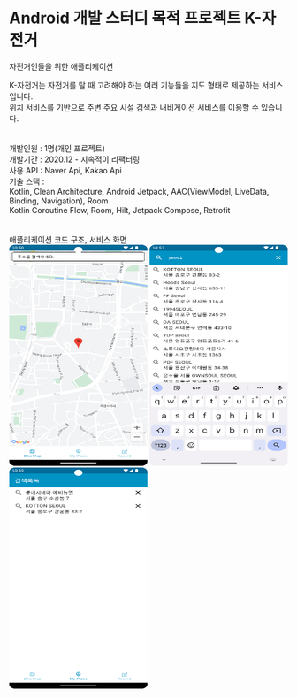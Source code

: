 # Android 개발 스터디 목적 프로젝트 K-자전거

자전거인들을 위한 애플리케이션 <br>

K-자전거는 자전거를 탈 때 고려해야 하는 여러 기능들을 지도 형태로 제공하는 서비스입니다. <br>
위치 서비스를 기반으로 주변 주요 시설 검색과 내비게이션 서비스를 이용할 수 있습니다. <r><br>
<br><br>
개발인원 : 1명(개인 프로젝트) <br>
개발기간 : 2020.12 - 지속적이 리팩터링 <br>
사용 API : Naver Api, Kakao Api <br>
기술 스택 : <br>
Kotlin, Clean Architecture, Android Jetpack, AAC(ViewModel, LiveData, Binding, Navigation), Room<br>
Kotlin Coroutine Flow, Room, Hilt, Jetpack Compose, Retrofit <br>
<br><br>
애플리케이션 코드 구조, 서비스 화면
<br>
<img src="./images/main.png" height="400" width="250">
<img src="./images/search_address.png" height="400" width="250">
<img src="./images/history.png" height="400" width="250">







